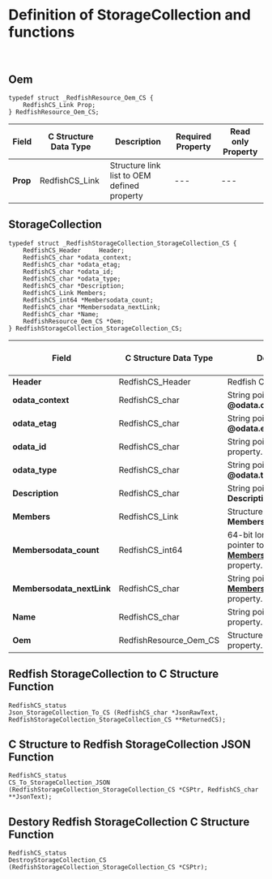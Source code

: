 # Definition of StorageCollection and functions<br><br>

## Oem
    typedef struct _RedfishResource_Oem_CS {
        RedfishCS_Link Prop;
    } RedfishResource_Oem_CS;

|Field |C Structure Data Type|Description |Required Property|Read only Property
| ---  | --- | --- | --- | ---
|**Prop**|RedfishCS_Link| Structure link list to OEM defined property| ---| ---


## StorageCollection
    typedef struct _RedfishStorageCollection_StorageCollection_CS {
        RedfishCS_Header     Header;
        RedfishCS_char *odata_context;
        RedfishCS_char *odata_etag;
        RedfishCS_char *odata_id;
        RedfishCS_char *odata_type;
        RedfishCS_char *Description;
        RedfishCS_Link Members;
        RedfishCS_int64 *Membersodata_count;
        RedfishCS_char *Membersodata_nextLink;
        RedfishCS_char *Name;
        RedfishResource_Oem_CS *Oem;
    } RedfishStorageCollection_StorageCollection_CS;

|Field |C Structure Data Type|Description |Required Property|Read only Property
| ---  | --- | --- | --- | ---
|**Header**|RedfishCS_Header|Redfish C structure header|---|---
|**odata_context**|RedfishCS_char| String pointer to **@odata.context** property.| No| No
|**odata_etag**|RedfishCS_char| String pointer to **@odata.etag** property.| No| No
|**odata_id**|RedfishCS_char| String pointer to **@odata.id** property.| Yes| No
|**odata_type**|RedfishCS_char| String pointer to **@odata.type** property.| Yes| No
|**Description**|RedfishCS_char| String pointer to **Description** property.| No| Yes
|**Members**|RedfishCS_Link| Structure link list to **Members** property.| Yes| Yes
|**Membersodata_count**|RedfishCS_int64| 64-bit long long interger pointer to **Members@odata.count** property.| No| No
|**Membersodata_nextLink**|RedfishCS_char| String pointer to **Members@odata.nextLink** property.| No| No
|**Name**|RedfishCS_char| String pointer to **Name** property.| Yes| Yes
|**Oem**|RedfishResource_Oem_CS| Structure points to **Oem** property.| No| No
## Redfish StorageCollection  to C Structure Function
    RedfishCS_status
    Json_StorageCollection_To_CS (RedfishCS_char *JsonRawText, RedfishStorageCollection_StorageCollection_CS **ReturnedCS);

## C Structure to Redfish StorageCollection  JSON Function
    RedfishCS_status
    CS_To_StorageCollection_JSON (RedfishStorageCollection_StorageCollection_CS *CSPtr, RedfishCS_char **JsonText);

## Destory Redfish StorageCollection  C Structure Function
    RedfishCS_status
    DestroyStorageCollection_CS (RedfishStorageCollection_StorageCollection_CS *CSPtr);

